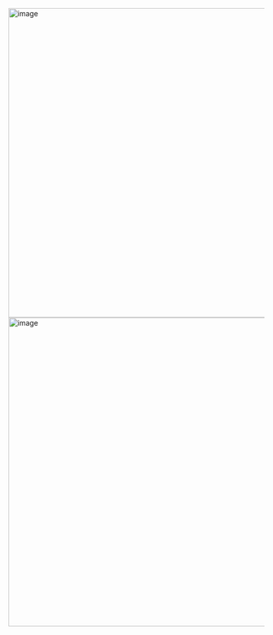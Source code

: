 <img width="608" alt="image" src="https://github.com/user-attachments/assets/9035744e-fee9-47fb-970d-52a8180d5049" /><br>
<img width="607" alt="image" src="https://github.com/user-attachments/assets/a4dcc4de-50ca-4a19-be7a-5875bdb67d4f" />

